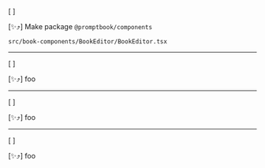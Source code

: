 [ ]

[✨⤴️] Make package `@promptbook/components`

`src/book-components/BookEditor/BookEditor.tsx`

---

[ ]

[✨⤴️] foo

---

[ ]

[✨⤴️] foo

---

[ ]

[✨⤴️] foo
